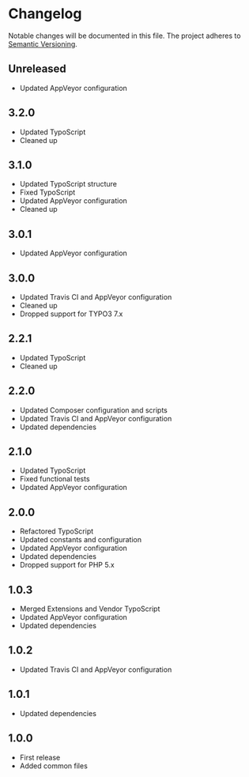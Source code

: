 Changelog
=========

Notable changes will be documented in this file. The project adheres to [Semantic Versioning].

Unreleased
----------

* Updated AppVeyor configuration

3.2.0
-----

* Updated TypoScript
* Cleaned up

3.1.0
-----

* Updated TypoScript structure
* Fixed TypoScript
* Updated AppVeyor configuration
* Cleaned up

3.0.1
-----

* Updated AppVeyor configuration

3.0.0
-----

* Updated Travis CI and AppVeyor configuration
* Cleaned up
* Dropped support for TYPO3 7.x

2.2.1
-----

* Updated TypoScript
* Cleaned up

2.2.0
-----

* Updated Composer configuration and scripts
* Updated Travis CI and AppVeyor configuration
* Updated dependencies

2.1.0
-----

* Updated TypoScript
* Fixed functional tests
* Updated AppVeyor configuration

2.0.0
-----

* Refactored TypoScript
* Updated constants and configuration
* Updated AppVeyor configuration
* Updated dependencies
* Dropped support for PHP 5.x

1.0.3
-----

* Merged Extensions and Vendor TypoScript
* Updated AppVeyor configuration
* Updated dependencies

1.0.2
-----

* Updated Travis CI and AppVeyor configuration

1.0.1
-----

* Updated dependencies

1.0.0
-----

* First release
* Added common files

[Semantic Versioning]: http://semver.org "Semantic Versioning"